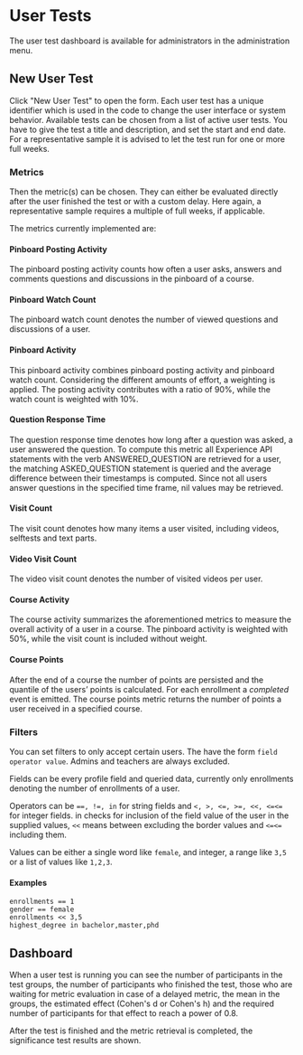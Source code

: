 # User Tests
The user test dashboard is available for administrators in the administration menu.

## New User Test
Click "New User Test" to open the form. Each user test has a unique identifier which is used in the code to change the user interface or system behavior. Available tests can be chosen from a list of active user tests. You have to give the test a title and description, and set the start and end date. For a representative sample it is advised to let the test run for one or more full weeks.

### Metrics
Then the metric(s) can be chosen. They can either be evaluated directly after the user finished the test or with a custom delay. Here again, a representative sample requires a multiple of full weeks, if applicable.

The metrics currently implemented are:

#### Pinboard Posting Activity

The pinboard posting activity counts how often a user asks, answers and comments questions and discussions in the pinboard of a course.

#### Pinboard Watch Count

The pinboard watch count denotes the number of viewed questions and discussions of a user.

#### Pinboard Activity

This pinboard activity combines pinboard posting activity and pinboard watch count. Considering the different amounts of effort, a weighting is
applied. The posting activity contributes with a ratio of 90%, while the watch count is weighted with 10%.

#### Question Response Time

The question response time denotes how long after a question was asked, a user answered the question. To compute this metric all Experience API statements with the verb ANSWERED_QUESTION are retrieved for a user,
the matching ASKED_QUESTION statement is queried and the
average difference between their timestamps is computed. Since not all users answer questions in the specified time frame, nil values may be retrieved.

#### Visit Count

The visit count denotes how many items a user visited, including videos, selftests and text parts.

#### Video Visit Count

The video visit count denotes the number of visited videos per user.

#### Course Activity

The course activity summarizes the aforementioned metrics to measure the overall activity of a user in a course. The pinboard activity is weighted with 50%, while the visit count is included without weight.

#### Course Points

After the end of a course the number of points are persisted and the quantile of the users’ points is calculated. For each enrollment a *completed* event is emitted. The course points metric returns the number of points a user received in a specified course.

### Filters

You can set filters to only accept certain users. The have the form `field operator value`. Admins and teachers are always excluded.

Fields can be every profile field and queried data, currently only enrollments denoting the number of enrollments of a user.

Operators can be `==, !=, in` for string fields and `<, >, <=, >=, <<, <=<=` for integer fields.
in checks for inclusion of the field value of the user in the supplied values, `<<` means between excluding the border values and `<=<=` including them.

Values can be either a single word like `female`, and integer, a range like `3,5` or a list of values like `1,2,3`.

#### Examples
```
enrollments == 1
gender == female
enrollments << 3,5
highest_degree in bachelor,master,phd
```

## Dashboard
When a user test is running you can see the number of participants in the test groups, the number of participants who finished the test, those who are waiting for metric evaluation in case of a delayed metric, the mean in the groups, the estimated effect (Cohen's d or Cohen's h) and the required number of participants for that effect to reach a power of 0.8.

After the test is finished and the metric retrieval is completed, the significance test results are shown.
